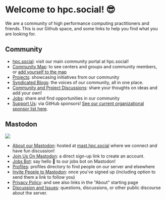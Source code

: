 # Welcome to hpc.social! 😎️

We are a community of high performance computing practitioners and friends.
This is our Github space, and some links to help you find what you are looking
for.

## Community

- [hpc.social](https://hpc.social): visit our main community portal at hpc.social!
- [Community Map](https://hpc.social/map/): to see centers and groups and community members, or [add yourself to the map](https://hpc.social/projects/map/)
- [Projects](https://hpc.social/projects/): showcasing initiatives from our community
- [Syndicated Blogs](https://hpc.social/blog/): the voices of our community, all in one place.
- [Community and Project Discussions](https://github.com/hpc-social/hpc-social.github.io/discussions): share your thoughts on ideas and add your own!
- [Jobs](https://hpc.social/jobs/): share and find opportunities in our community
- [Support Us](https://github.com/sponsors/hpc-social): via GitHub sponsors! [See our current organizational sponsor list here](https://hpc.social/sponsors/).

## Mastodon

<img src="https://img.shields.io/badge/dynamic/json?label=Accounts&query=stats.user_count&url=https%3A%2F%2Fmast.hpc.social%2Fapi%2Fv1%2Finstance"/><br>

- [About our Mastodon](https://mast.hpc.social/about): hosted at [mast.hpc.social](https://mast.hpc.social) where we connect and have fun discussion!
- [Join Us On Mastodon](https://mast.hpc.social/auth/sign_up): a direct sign-up link to create an account. 
- [Jobs Bot](https://mast.hpc.social/@jobs): say hello 👋 to our jobs bot on Mastodon! 
- [Profiles](https://mast.hpc.social/directory): profiles directory to find people on our server and elsewhere
- [Invite People to Mastodon](https://mast.hpc.social/invites): once you've signed up (including option to send them a link to follow you)
- [Privacy Policy](https://mast.hpc.social/privacy-policy): and see also links in the "About" starting page
- [Discussion and Issues](https://github.com/hpc-social/mastodon-instance-and-policies): questions, discussions, or other public discourse about the server.
